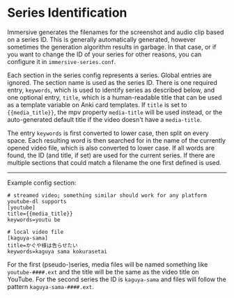 # Series Identification

Immersive generates the filenames for the screenshot and audio clip based on a
series ID. This is generally automatically generated, however sometimes the
generation algorithm results in garbage. In that case, or if you want to
change the ID of your series for other reasons, you can configure it in
`immersive-series.conf`.

Each section in the series config represents a series. Global entries are
ignored. The section name is used as the series ID. There is one required
entry, `keywords`, which is used to identify series as described below, and
one optional entry, `title`, which is a human-readable title that can be used
as a template variable on Anki card templates. If `title` is set to
`{{media_title}}`, the mpv property `media-title` will be used instead, or the
auto-generated default title if the video doesn't have a `media-title`.

The entry `keywords` is first converted to lower case, then split on every
space. Each resulting word is then searched for in the name of the currently
opened video file, which is also converted to lower case. If all words are
found, the ID (and title, if set) are used for the current series. If there
are multiple sections that could match a filename the one first defined is
used.

---

Example config section:

```
# streamed video; something similar should work for any platform youtube-dl supports
[youtube]
title={{media_title}}
keywords=youtu be

# local video file
[kaguya-sama]
title=かぐや様は告らせたい
keywords=kaguya sama kokurasetai
```

For the first (pseudo-)series, media files will be named something like
`youtube-####.ext` and the title will be the same as the video title on
YouTube. For the second series the ID is `kaguya-sama` and files will follow
the pattern `kaguya-sama-####.ext`.
